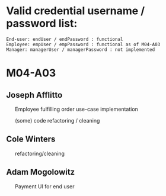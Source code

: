  <h1>Valid credential username / password list:</h1>

    End-user: endUser / endPassword : functional
    Employee: empUser / empPassword : functional as of M04-A03
    Manager: managerUser / managerPassword : not implemented

<h1>M04-A03</h1>
<h2>Joseph Afflitto</h2>
<ul>Employee fulfilling order use-case implementation</ul>
<ul>(some) code refactoring / cleaning</ul>
<h2>Cole Winters</h2>
<ul>refactoring/cleaning</ul>
<h2>Adam Mogolowitz</h2>
<ul>Payment UI for end user</ul>